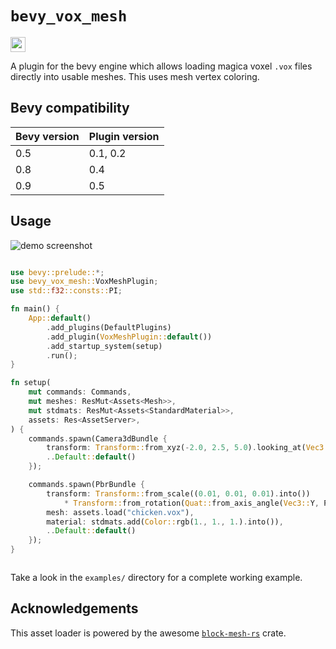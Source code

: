 <h1>
<code>bevy_vox_mesh</code>
</h1>

<a href="https://crates.io/crates/bevy_vox_mesh">
<img height="24" src="https://img.shields.io/crates/v/bevy_vox_mesh?style=for-the-badge"/>
</a>

A plugin for the bevy engine which allows loading magica voxel `.vox` files directly into usable meshes. This uses mesh vertex coloring.

## Bevy compatibility

| Bevy version | Plugin version |
| ------------ | -------------- |
| 0.5          | 0.1, 0.2       |
| 0.8          | 0.4            |
| 0.9          | 0.5            |

## Usage

![demo screenshot](https://raw.githubusercontent.com/Game4all/bevy_vox_mesh/master/assets/screenshot.PNG)

```rust

use bevy::prelude::*;
use bevy_vox_mesh::VoxMeshPlugin;
use std::f32::consts::PI;

fn main() {
    App::default()
        .add_plugins(DefaultPlugins)
        .add_plugin(VoxMeshPlugin::default())
        .add_startup_system(setup)
        .run();
}

fn setup(
    mut commands: Commands,
    mut meshes: ResMut<Assets<Mesh>>,
    mut stdmats: ResMut<Assets<StandardMaterial>>,
    assets: Res<AssetServer>,
) {
    commands.spawn(Camera3dBundle {
        transform: Transform::from_xyz(-2.0, 2.5, 5.0).looking_at(Vec3::ZERO, Vec3::Y),
        ..Default::default()
    });

    commands.spawn(PbrBundle {
        transform: Transform::from_scale((0.01, 0.01, 0.01).into())
            * Transform::from_rotation(Quat::from_axis_angle(Vec3::Y, PI)),
        mesh: assets.load("chicken.vox"),
        material: stdmats.add(Color::rgb(1., 1., 1.).into()),
        ..Default::default()
    });
}



```

Take a look in the `examples/` directory for a complete working example.

## Acknowledgements

This asset loader is powered by the awesome [`block-mesh-rs`](https://github.com/bonsairobo/block-mesh-rs) crate.
